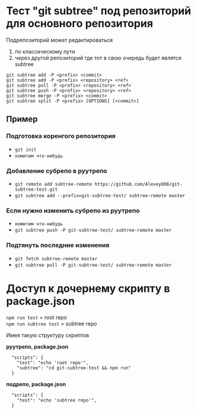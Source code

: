 # Тест "git subtree" под репозиторий для основного репозитория
Подрепозиторий может редактироваться 
1) по классическому пути
2) через другой репозиторий где тот в свою очередь будет являтся subtree  

`git subtree add -P <prefix> <commit>`  
`git subtree add -P <prefix> <repository> <ref>`  
`git subtree pull -P <prefix> <repository> <ref>`  
`git subtree push -P <prefix> <repository> <ref>`  
`git subtree merge -P <prefix> <commit>`  
`git subtree split -P <prefix> [OPTIONS] [<commit>]`  

## Пример

### Подготовка коренгого репозитория  
- `git init`  
- `комитим что-нибудь`  

### Добавление субрепо в руутрепо
- `git remote add subtree-remote https://github.com/Alexey808/git-subtree-test.git`  
- `git subtree add --prefix=git-subtree-test/ subtree-remote master`  

### Если нужно изменить субрепо из руутрепо  
- `комитим что-нибудь`  
- `git subtree push -P git-subtree-test/ subtree-remote master`  

### Подтянуть последние изменения  
- `git fetch subtree-remote master`  
- `git subtree pull -P git-subtree-test/ subtree-remote master`  

# Доступ к дочернему скрипту в package.json  
`npm run test` = root repo  
`npm run subtree test` = subtree repo  

Имея такую структуру скриптов

**руутрепо, package.json**
```
  "scripts": {
    "test": "echo 'root repo'",
    "subtree": "cd git-subtree-test && npm run"
  }
```

**подрепо, package.json**
```
  "scripts": {
    "test": "echo 'subtree repo'",
  }
```

